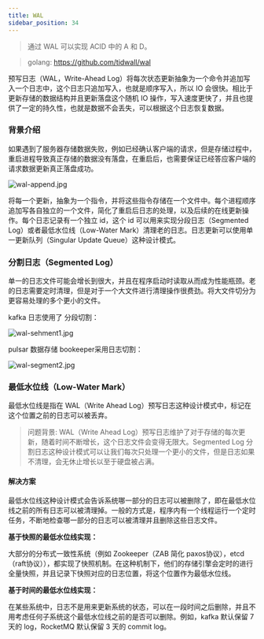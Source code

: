 ```yaml
---
title: WAL
sidebar_position: 34
---
```



> 通过 WAL 可以实现 ACID 中的 A 和 D。

> golang: https://github.com/tidwall/wal


预写日志（WAL，Write-Ahead Log）将每次状态更新抽象为一个命令并追加写入一个日志中，这个日志只追加写入，也就是顺序写入，所以 IO 会很快。相比于更新存储的数据结构并且更新落盘这个随机 IO 操作，写入速度更快了，并且也提供了一定的持久性，也就是数据不会丢失，可以根据这个日志恢复数据。


### 背景介绍

如果遇到了服务器存储数据失败，例如已经确认客户端的请求，但是存储过程中，重启进程导致真正存储的数据没有落盘，在重启后，也需要保证已经答应客户端的请求数据更新真正落盘成功。

![wal-append.jpg](/images/wal-append.jpg)


将每一个更新，抽象为一个指令，并将这些指令存储在一个文件中。每个进程顺序追加写各自独立的一个文件，简化了重启后日志的处理，以及后续的在线更新操作。每个日志记录有一个独立 id，这个 id 可以用来实现分段日志（Segmented Log）或者最低水位线（Low-Water Mark）清理老的日志。日志更新可以使用单一更新队列（Singular Update Queue）这种设计模式。





### 分割日志（Segmented Log）

单一的日志文件可能会增长到很大，并且在程序启动时读取从而成为性能瓶颈。老的日志需要定时清理，但是对于一个大文件进行清理操作很费劲。将大文件切分为更容易处理的多个更小的文件。

kafka 日志使用了 分段切割：

![wal-sehment1.jpg](/images/wal-sehment1.jpg)


pulsar 数据存储 bookeeper采用日志切割：

![wal-segment2.jpg](/images/wal-segment2.jpg)



### 最低水位线（Low-Water Mark）

最低水位线是指在 WAL（Write Ahead Log）预写日志这种设计模式中，标记在这个位置之前的日志可以被丢弃。

> 问题背景: WAL（Write Ahead Log）预写日志维护了对于存储的每次更新，随着时间不断增长，这个日志文件会变得无限大。Segmented Log 分割日志这种设计模式可以让我们每次只处理一个更小的文件，但是日志如果不清理，会无休止增长以至于硬盘被占满。


#### 解决方案

最低水位线这种设计模式会告诉系统哪一部分的日志可以被删除了，即在最低水位线之前的所有日志可以被清理掉。一般的方式是，程序内有一个线程运行一个定时任务，不断地检查哪一部分的日志可以被清理并且删除这些日志文件。

**基于快照的最低水位线实现：**

大部分的分布式一致性系统（例如 Zookeeper（ZAB 简化 paxos协议），etcd（raft协议）），都实现了快照机制。在这种机制下，他们的存储引擎会定时的进行全量快照，并且记录下快照对应的日志位置，将这个位置作为最低水位线。


**基于时间的最低水位线实现：**

在某些系统中，日志不是用来更新系统的状态，可以在一段时间之后删除，并且不用考虑任何子系统这个最低水位线之前的是否可以删除。例如，kafka 默认保留 7 天的 log，RocketMQ 默认保留 3 天的 commit log。

